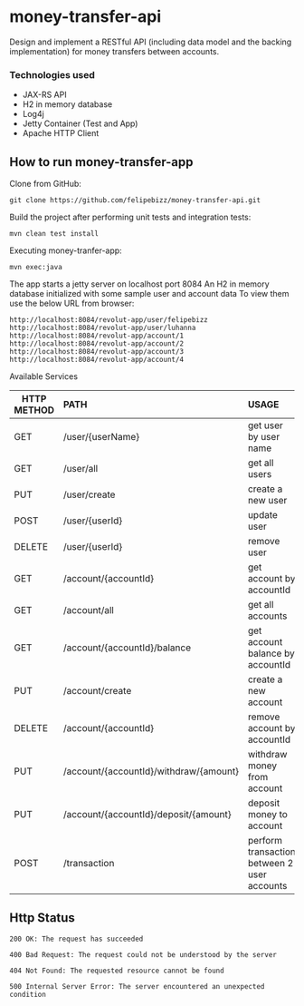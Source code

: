 # money-transfer-api
Design and implement a RESTful API (including data model and the backing implementation) 
for money transfers between accounts.


### Technologies used 

- JAX-RS API
- H2 in memory database
- Log4j 
- Jetty Container (Test and App)
- Apache HTTP Client


## How to run  money-transfer-app

Clone from GitHub:
```
git clone https://github.com/felipebizz/money-transfer-api.git
```

Build the project after performing unit tests and integration tests:
```
mvn clean test install
```

Executing money-tranfer-app:
```
mvn exec:java
```

The  app starts a jetty server on localhost port 8084
An H2 in memory database initialized with some sample user and account data
To view them use the below URL from browser: 
```
http://localhost:8084/revolut-app/user/felipebizz
http://localhost:8084/revolut-app/user/luhanna
http://localhost:8084/revolut-app/account/1
http://localhost:8084/revolut-app/account/2
http://localhost:8084/revolut-app/account/3
http://localhost:8084/revolut-app/account/4
```

Available Services

| HTTP METHOD        | PATH           |  USAGE |
| ------------- |:-------------|:-----|
| GET     | /user/{userName} | get user by user name |
| GET     | /user/all  |   get all users |
| PUT     | /user/create     |  create a new user |
| POST    | /user/{userId} | update user |
| DELETE  | /user/{userId}     | remove user |
| GET     | /account/{accountId} | get account by accountId |
| GET     | /account/all  |   get all accounts |
| GET     | /account/{accountId}/balance  |   get account balance by accountId |
| PUT     | /account/create     |  create a new account |
| DELETE  |/account/{accountId}     | remove account by accountId |
| PUT     | /account/{accountId}/withdraw/{amount}    |  withdraw money from account |
| PUT     | /account/{accountId}/deposit/{amount}     |  deposit money to account |
| POST    | /transaction    |  perform transaction between 2 user accounts |


## Http Status 

```
200 OK: The request has succeeded
```

```
400 Bad Request: The request could not be understood by the server 
```

```
404 Not Found: The requested resource cannot be found
```

```
500 Internal Server Error: The server encountered an unexpected condition 
```